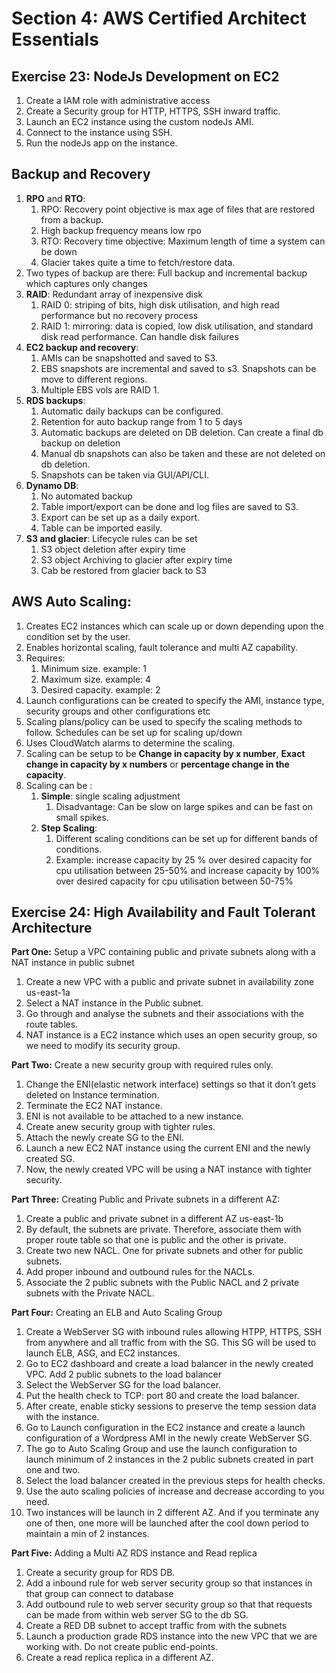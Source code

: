 # Section 4: AWS Certified Architect  Essentials

## Exercise 23: NodeJs Development on EC2

1. Create a IAM role with administrative access
2. Create a Security group for HTTP, HTTPS, SSH inward traffic.
3. Launch an EC2 instance using the custom nodeJs AMI.
4. Connect to the instance using SSH.
5. Run the nodeJs app on the instance.


## Backup and Recovery 

1. <b>RPO</b> and <b>RTO</b>: 
    1. RPO: Recovery point objective is max age of files that are restored from a backup.
    2. High backup frequency means low rpo
    3. RTO: Recovery time objective: Maximum length of time a system can be down
    4. Glacier takes quite a time to fetch/restore data.
2. Two types of backup are there: Full backup and incremental backup which captures only changes
3. <b>RAID</b>: Redundant array of inexpensive disk
    1. RAID 0: striping of bits, high disk utilisation, and high read performance but no recovery process
    2. RAID 1: mirroring: data is copied, low disk utilisation, and standard disk read performance. Can handle disk failures
4. <b>EC2 backup and recovery</b>: 
    1. AMIs can be snapshotted and saved to S3.
    2. EBS snapshots are incremental and saved to s3. Snapshots can be move to different regions.
    3. Multiple EBS vols are RAID 1.
5. <b>RDS backups</b>: 
    1. Automatic daily backups can be configured.
    2. Retention for auto backup range from 1 to 5 days
    3. Automatic backups are deleted on DB deletion. Can create a final db backup on deletion
    4. Manual db snapshots can also be taken and these are not deleted on db deletion.
    5. Snapshots can be taken via GUI/API/CLI.
6. <b>Dynamo DB</b>: 
    1. No automated backup
    2. Table import/export can be done and log files are saved to S3.
    3. Export can be set up as a daily export.
    4. Table can be imported easily.
7.  <b>S3 and glacier</b>: Lifecycle rules can be set
    1. S3 object deletion after expiry time
    2. S3 object Archiving to glacier after expiry time
    3. Cab be restored from glacier back to S3

## AWS Auto Scaling: 

1. Creates EC2 instances which can scale up or down depending upon the condition set by the user.
2. Enables horizontal scaling, fault tolerance and multi AZ capability.
3. Requires:
    1. Minimum size. example: 1
    2. Maximum size. example: 4
    3. Desired capacity. example: 2
4. Launch configurations can be created to specify the AMI, instance type, security groups and other configurations etc
5. Scaling plans/policy can be used to specify the scaling methods to follow. Schedules can be set up for scaling up/down
6. Uses CloudWatch alarms to determine the scaling.
7. Scaling can be setup to be <b>Change in capacity by x number</b>, <b>Exact change in capacity by x numbers</b> or <b>percentage change in the capacity</b>.
8. Scaling can be :
    1. <b>Simple</b>: single scaling adjustment
        1. Disadvantage: Can be slow on large spikes and can be fast on small spikes. 
    2. <b>Step Scaling</b>: 
        1. Different scaling conditions can be set up for different bands of conditions.
        2. Example: increase capacity by 25 % over desired capacity for cpu utilisation between 25-50% and increase capacity by 100% over desired capacity for cpu utilisation between 50-75% 
        
        
## Exercise 24: High Availability and Fault Tolerant Architecture

<b>Part One:</b> Setup a VPC containing public and private subnets along with a NAT instance in public subnet
1. Create a new VPC with a public and private subnet in availability zone us-east-1a
2. Select a NAT instance in the Public subnet.
3. Go through and analyse the subnets and their associations with the route tables.
4. NAT instance is a EC2 instance which uses an open security group, so we need to modify its security group.

<b>Part Two:</b> Create a new security group with required rules only.
1. Change the ENI(elastic network interface) settings so that it don’t gets deleted on Instance termination.
2. Terminate the EC2 NAT instance.
3. ENI is not available to be attached to a new instance.
4. Create anew security group with tighter rules.
5. Attach the newly create SG to the ENI.
6. Launch a new EC2 NAT instance using the current ENI and the newly created SG.
7. Now, the newly created VPC will be using a NAT instance with tighter security.

<b>Part Three:</b> Creating Public and Private subnets in a different AZ:
1. Create a public and private subnet in a different AZ us-east-1b
2. By default, the subnets are private. Therefore, associate them with proper route table so that one is public and the other is private.
3. Create two new NACL. One for private subnets and other for public subnets.
4. Add proper inbound and outbound rules for the NACLs.
5. Associate the 2 public subnets with the Public NACL and 2 private subnets with the Private NACL.

<b>Part Four:</b> Creating an ELB and Auto Scaling Group
1. Create a WebServer SG with inbound rules allowing HTPP, HTTPS, SSH from anywhere and all traffic from with the SG. This SG will be used to launch ELB, ASG, and EC2 instances.
2. Go to EC2 dashboard and create a load balancer in the newly created VPC. Add 2 public subnets to the load balancer
3. Select the WebServer SG for the load balancer.
4. Put the health check to TCP: port 80 and create the load balancer.
5. After create, enable sticky sessions to preserve the temp session data with the instance.
6. Go to Launch configuration in the EC2 instance and create a launch configuration of a Wordpress AMI in the newly create WebServer SG.
7. The go to Auto Scaling Group and use the launch configuration to launch minimum of 2 instances in the 2 public subnets created in part one and two.
8. Select the load balancer created in the previous steps for health checks.
9. Use the auto scaling policies of increase and decrease according to you need.
10. Two instances will be launch in 2 different AZ. And if you terminate any one of then, one more will be launched after the cool down period to maintain a min of 2 instances.


<b>Part Five:</b> Adding a Multi AZ RDS instance and Read replica
1. Create a security group for RDS DB.
2. Add a inbound rule for web server security group so that instances in that group can connect to database
3. Add outbound rule to web server security group so that that requests can be made from within web server SG to the db SG.
4. Create a RED DB subnet to accept traffic from with the subnets
5. Launch a production grade RDS instance into the new VPC that we are working with. Do not create public end-points.
6. Create a read replica replica in a different AZ.